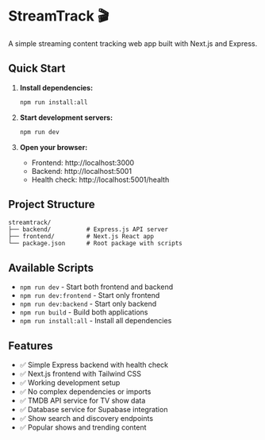 # StreamTrack 🎬

A simple streaming content tracking web app built with Next.js and Express.

## Quick Start

1. **Install dependencies:**
   ```bash
   npm run install:all
   ```

2. **Start development servers:**
   ```bash
   npm run dev
   ```

3. **Open your browser:**
   - Frontend: http://localhost:3000
   - Backend: http://localhost:5001
   - Health check: http://localhost:5001/health

## Project Structure

```
streamtrack/
├── backend/          # Express.js API server
├── frontend/         # Next.js React app
└── package.json      # Root package with scripts
```

## Available Scripts

- `npm run dev` - Start both frontend and backend
- `npm run dev:frontend` - Start only frontend
- `npm run dev:backend` - Start only backend
- `npm run build` - Build both applications
- `npm run install:all` - Install all dependencies

## Features

- ✅ Simple Express backend with health check
- ✅ Next.js frontend with Tailwind CSS
- ✅ Working development setup
- ✅ No complex dependencies or imports
- ✅ TMDB API service for TV show data
- ✅ Database service for Supabase integration
- ✅ Show search and discovery endpoints
- ✅ Popular shows and trending content
